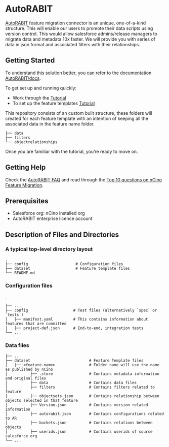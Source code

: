 # AutoRABIT  

[AutoRABIT](https://www.autorabit.com/) feature migration connector is an unique, one-of-a-kind structure. This will enable our users to promote their data scripts using version control. This would allow salesforce admins/release managers to migrate data and metadata 10x faster. 
We will provide you with series of data in json format and associated filters with their relationships.

## Getting Started

To understand this solution better, you can refer to the documentation [AutoRABIT/docs](https://knowledgebase.autorabit.com/docs/ncino-an-overview).

To get set up and running quickly:

 - Work through the [Tutorial](http://course-catalog.teachery.co/lessons/devops-academy)
 - To set up the feature templates [Tutorial](https://academy.autorabit.com/?sfwd-courses=autorabit-ncino-integration-course)

This repository consists of an custom built structure, these folders will created for each feature template with an intention of keeping all the associated data in the feature name folder.

    ├── data                     
    ├── filters                    
    └── objectrelationships

Once you are familiar with the tutorial, you’re ready to move on.

Getting Help
------------

Check the [AutoRABIT FAQ](http://course-catalog.teachery.co/lessons/devops-academy) and read through the [Top 10 questions on nCino Feature Migration](http://course-catalog.teachery.co/lessons/devops-academy).


## Prerequisites

 - Salesforce org: nCino installed org
 - AutoRABIT enterprise licence account

## Description of Files and Directories

### A typical top-level directory layout

    .
    ├── config                     # Configuration files
    ├── dataset                    # Feature template files
    └── README.md

### Configuration files
.

    ├── ...
    ├── config                    # Test files (alternatively `spec` or `tests`)
    │   ├── manifest.yaml         # This contains information about features that are committed
    │   ├── project-def.json      # End-to-end, integration tests
    └── ...

### Data files

    ├── ...
    ├── dataset                          # Feature Template files
    │   ├── <feature-name>               # Folder name will use the name as published by nCino
    │          ├── .store      			 # Contains metadata information and original files    
	│          ├── data      			 # Contains data files
	│          ├── filters      		 # Contains filters related to feature    
	│          ├── objectsets.json       # Contains relationship between objects selected in that feature 
    │          ├── Version.json     	 # Contains version related information    
	│          ├── autorabit.json        # Contains configurations related to AR
	│          ├── buckets.json      	 # Contains relations between objects	
	│          ├── userids.json      	 # Contains userids of source salesforce org    
    └── ...

